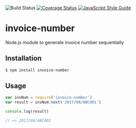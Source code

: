 ![Build Status](https://travis-ci.org/amindia/invoice-number.svg?branch=master)
[![Coverage Status](https://coveralls.io/repos/github/amindia/invoice-number/badge.svg?branch=master)](https://coveralls.io/github/amindia/invoice-number?branch=master)
[![JavaScript Style Guide](https://img.shields.io/badge/code_style-standard-brightgreen.svg)](https://standardjs.com)

# invoice-number
Node.js module to generate invoice number sequentially 

## Installation

```sh
$ npm install invoice-number
```
## Usage

```javascript
var invNum = require('invoice-number')
var result = invNum.next('2017/08/ABC001')

console.log(result)

// => 2017/08/ABC002
```
